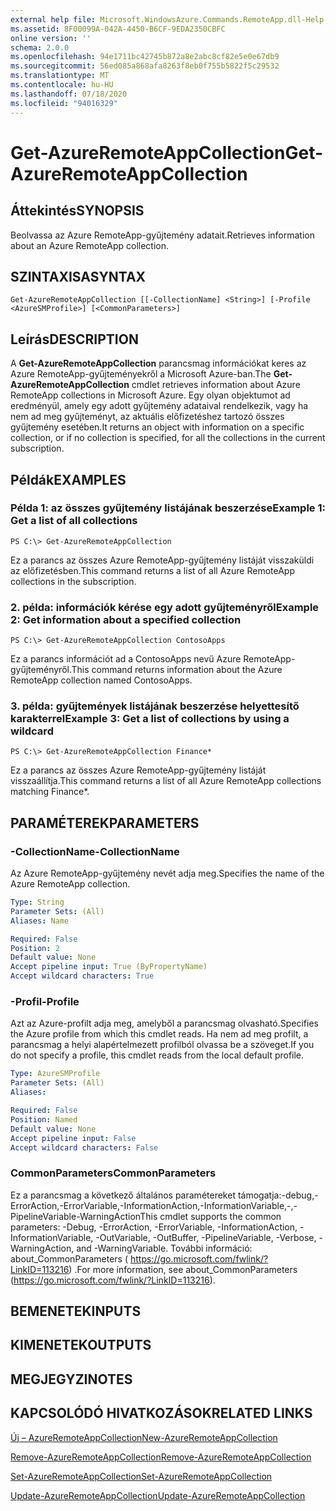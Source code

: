 ```yaml
---
external help file: Microsoft.WindowsAzure.Commands.RemoteApp.dll-Help.xml
ms.assetid: 8F00099A-042A-4450-B6CF-9EDA2350CBFC
online version: ''
schema: 2.0.0
ms.openlocfilehash: 94e1711bc42745b872a8e2abc8cf82e5e0e67db9
ms.sourcegitcommit: 56ed085a868afa8263f8eb0f755b5822f5c29532
ms.translationtype: MT
ms.contentlocale: hu-HU
ms.lasthandoff: 07/18/2020
ms.locfileid: "94016329"
---
```

# <span data-ttu-id="d4613-101">Get-AzureRemoteAppCollection</span><span class="sxs-lookup"><span data-stu-id="d4613-101">Get-AzureRemoteAppCollection</span></span>

## <span data-ttu-id="d4613-102">Áttekintés</span><span class="sxs-lookup"><span data-stu-id="d4613-102">SYNOPSIS</span></span>
<span data-ttu-id="d4613-103">Beolvassa az Azure RemoteApp-gyűjtemény adatait.</span><span class="sxs-lookup"><span data-stu-id="d4613-103">Retrieves information about an Azure RemoteApp collection.</span></span>

## <span data-ttu-id="d4613-104">SZINTAXISA</span><span class="sxs-lookup"><span data-stu-id="d4613-104">SYNTAX</span></span>

```
Get-AzureRemoteAppCollection [[-CollectionName] <String>] [-Profile <AzureSMProfile>] [<CommonParameters>]
```

## <span data-ttu-id="d4613-105">Leírás</span><span class="sxs-lookup"><span data-stu-id="d4613-105">DESCRIPTION</span></span>
<span data-ttu-id="d4613-106">A **Get-AzureRemoteAppCollection** parancsmag információkat keres az Azure RemoteApp-gyűjteményekről a Microsoft Azure-ban.</span><span class="sxs-lookup"><span data-stu-id="d4613-106">The **Get-AzureRemoteAppCollection** cmdlet retrieves information about Azure RemoteApp collections in Microsoft Azure.</span></span>
<span data-ttu-id="d4613-107">Egy olyan objektumot ad eredményül, amely egy adott gyűjtemény adataival rendelkezik, vagy ha nem ad meg gyűjteményt, az aktuális előfizetéshez tartozó összes gyűjtemény esetében.</span><span class="sxs-lookup"><span data-stu-id="d4613-107">It returns an object with information on a specific collection, or if no collection is specified, for all the collections in the current subscription.</span></span>

## <span data-ttu-id="d4613-108">Példák</span><span class="sxs-lookup"><span data-stu-id="d4613-108">EXAMPLES</span></span>

### <span data-ttu-id="d4613-109">Példa 1: az összes gyűjtemény listájának beszerzése</span><span class="sxs-lookup"><span data-stu-id="d4613-109">Example 1: Get a list of all collections</span></span>
```
PS C:\> Get-AzureRemoteAppCollection
```

<span data-ttu-id="d4613-110">Ez a parancs az összes Azure RemoteApp-gyűjtemény listáját visszaküldi az előfizetésben.</span><span class="sxs-lookup"><span data-stu-id="d4613-110">This command returns a list of all Azure RemoteApp collections in the subscription.</span></span>

### <span data-ttu-id="d4613-111">2. példa: információk kérése egy adott gyűjteményről</span><span class="sxs-lookup"><span data-stu-id="d4613-111">Example 2: Get information about a specified collection</span></span>
```
PS C:\> Get-AzureRemoteAppCollection ContosoApps
```

<span data-ttu-id="d4613-112">Ez a parancs információt ad a ContosoApps nevű Azure RemoteApp-gyűjteményről.</span><span class="sxs-lookup"><span data-stu-id="d4613-112">This command returns information about the Azure RemoteApp collection named ContosoApps.</span></span>

### <span data-ttu-id="d4613-113">3. példa: gyűjtemények listájának beszerzése helyettesítő karakterrel</span><span class="sxs-lookup"><span data-stu-id="d4613-113">Example 3: Get a list of collections by using a wildcard</span></span>
```
PS C:\> Get-AzureRemoteAppCollection Finance*
```

<span data-ttu-id="d4613-114">Ez a parancs az összes Azure RemoteApp-gyűjtemény listáját visszaállítja.</span><span class="sxs-lookup"><span data-stu-id="d4613-114">This command returns a list of all Azure RemoteApp collections matching Finance\*.</span></span>

## <span data-ttu-id="d4613-115">PARAMÉTEREK</span><span class="sxs-lookup"><span data-stu-id="d4613-115">PARAMETERS</span></span>

### <span data-ttu-id="d4613-116">-CollectionName</span><span class="sxs-lookup"><span data-stu-id="d4613-116">-CollectionName</span></span>
<span data-ttu-id="d4613-117">Az Azure RemoteApp-gyűjtemény nevét adja meg.</span><span class="sxs-lookup"><span data-stu-id="d4613-117">Specifies the name of the Azure RemoteApp collection.</span></span>

```yaml
Type: String
Parameter Sets: (All)
Aliases: Name

Required: False
Position: 2
Default value: None
Accept pipeline input: True (ByPropertyName)
Accept wildcard characters: True
```

### <span data-ttu-id="d4613-118">-Profil</span><span class="sxs-lookup"><span data-stu-id="d4613-118">-Profile</span></span>
<span data-ttu-id="d4613-119">Azt az Azure-profilt adja meg, amelyből a parancsmag olvasható.</span><span class="sxs-lookup"><span data-stu-id="d4613-119">Specifies the Azure profile from which this cmdlet reads.</span></span>
<span data-ttu-id="d4613-120">Ha nem ad meg profilt, a parancsmag a helyi alapértelmezett profilból olvassa be a szöveget.</span><span class="sxs-lookup"><span data-stu-id="d4613-120">If you do not specify a profile, this cmdlet reads from the local default profile.</span></span>

```yaml
Type: AzureSMProfile
Parameter Sets: (All)
Aliases: 

Required: False
Position: Named
Default value: None
Accept pipeline input: False
Accept wildcard characters: False
```

### <span data-ttu-id="d4613-121">CommonParameters</span><span class="sxs-lookup"><span data-stu-id="d4613-121">CommonParameters</span></span>
<span data-ttu-id="d4613-122">Ez a parancsmag a következő általános paramétereket támogatja:-debug,-ErrorAction,-ErrorVariable,-InformationAction,-InformationVariable,-,-PipelineVariable-WarningAction</span><span class="sxs-lookup"><span data-stu-id="d4613-122">This cmdlet supports the common parameters: -Debug, -ErrorAction, -ErrorVariable, -InformationAction, -InformationVariable, -OutVariable, -OutBuffer, -PipelineVariable, -Verbose, -WarningAction, and -WarningVariable.</span></span> <span data-ttu-id="d4613-123">További információ: about_CommonParameters ( https://go.microsoft.com/fwlink/?LinkID=113216) .</span><span class="sxs-lookup"><span data-stu-id="d4613-123">For more information, see about_CommonParameters (https://go.microsoft.com/fwlink/?LinkID=113216).</span></span>

## <span data-ttu-id="d4613-124">BEMENETEK</span><span class="sxs-lookup"><span data-stu-id="d4613-124">INPUTS</span></span>

## <span data-ttu-id="d4613-125">KIMENETEK</span><span class="sxs-lookup"><span data-stu-id="d4613-125">OUTPUTS</span></span>

## <span data-ttu-id="d4613-126">MEGJEGYZI</span><span class="sxs-lookup"><span data-stu-id="d4613-126">NOTES</span></span>

## <span data-ttu-id="d4613-127">KAPCSOLÓDÓ HIVATKOZÁSOK</span><span class="sxs-lookup"><span data-stu-id="d4613-127">RELATED LINKS</span></span>

[<span data-ttu-id="d4613-128">Új – AzureRemoteAppCollection</span><span class="sxs-lookup"><span data-stu-id="d4613-128">New-AzureRemoteAppCollection</span></span>](./New-AzureRemoteAppCollection.md)

[<span data-ttu-id="d4613-129">Remove-AzureRemoteAppCollection</span><span class="sxs-lookup"><span data-stu-id="d4613-129">Remove-AzureRemoteAppCollection</span></span>](./Remove-AzureRemoteAppCollection.md)

[<span data-ttu-id="d4613-130">Set-AzureRemoteAppCollection</span><span class="sxs-lookup"><span data-stu-id="d4613-130">Set-AzureRemoteAppCollection</span></span>](./Set-AzureRemoteAppCollection.md)

[<span data-ttu-id="d4613-131">Update-AzureRemoteAppCollection</span><span class="sxs-lookup"><span data-stu-id="d4613-131">Update-AzureRemoteAppCollection</span></span>](./Update-AzureRemoteAppCollection.md)


